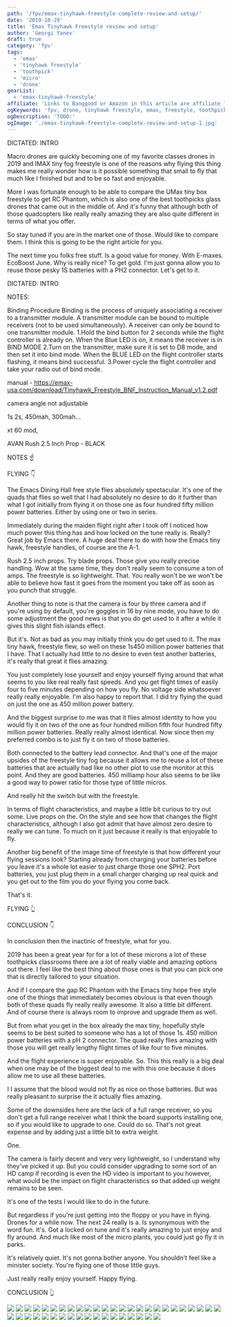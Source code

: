 ```yaml
---
path: '/fpv/emax-tinyhawk-freestyle-complete-review-and-setup/'
date: '2019-10-29'
title: 'Emax Tinyhawk Freestyle review and setup'
author: 'Georgi Yanev'
draft: true
category: 'fpv'
tags:
  - 'emax'
  - 'tinyhawk freestyle'
  - 'toothpick'
  - 'micro'
  - 'drone'
gearList:
  - 'emax-tinyhawk-freestyle'
affiliate: 'Links to Banggood or Amazon in this article are affiliate links and would support the blog if used to make a purchase.'
ogKeywords: 'fpv, drone, tinyhawk freestyle, emax, freestyle, toothpick, fpv freestyle, fpv drone, quad, quadcopter, micro drone, micro quad, emax freestyle, emax tinyhawk, what toothpick to buy, which toothpick micro drone to get, emax toothpick, emax micro drone'
ogDescription: 'TODO:'
ogImage: './emax-tinyhawk-freestyle-complete-review-and-setup-1.jpg'
---
```


DICTATED: INTRO

Macro drones are quickly becoming one of my favorite classes drones in 2019 and IMAX tiny fog freestyle is one of the reasons why flying this thing makes me really wonder how is it possible something that small to fly that much like I finished but and to be so fast and enjoyable.

More I was fortunate enough to be able to compare the UMax tiny box freestyle to get RC Phantom, which is also one of the best toothpicks glass drones that came out in the middle of. And it's funny that although both of those quadcopters like really really amazing they are also quite different in terms of what you offer.

So stay tuned if you are in the market one of those. Would like to compare them. I think this is going to be the right article for you.

The next time you folks free stuff. Is a good value for money. With E-maxes. EcoBoost June. Why is really nice? To get gold. I'm just gonna allow you to reuse those pesky 1S batteries with a PH2 connector. Let's get to it.

DICTATED: INTRO

NOTES:

Binding Procedure
Binding is the process of uniquely associating a receiver to a transmitter module. A
transmitter module can be bound to multiple receivers (not to be used
simultaneously). A receiver can only be bound to one transmitter module.
1.Hold the bind button for 2 seconds while the flight controller is already on. When
the Blue LED is on, it means the receiver is in BIND MODE
2.Turn on the transmitter, make sure it is set to D8 mode, and then set it into bind
mode. When the BLUE LED on the flight controller starts flashing, it means bind
successful.
3.Power cycle the flight controller and take your radio out of bind mode.

manual - https://emax-usa.com/download/Tinyhawk_Freestyle_BNF_Instruction_Manual_v1.2.pdf

camera angle not adjustable

1s 2s, 450mah, 300mah...

xt 60 mod,

AVAN Rush 2.5 Inch Prop - BLACK

NOTES ☝

FLYING 👇

The Emacs Dining Hall free style flies absolutely spectacular. It's one of the quads that flies so well that I had absolutely no desire to do it further than what I got initially from flying it on those one as four hundred fifty million power batteries. Either by using one or two in series.

Immediately during the maiden flight right after I took off I noticed how much power this thing has and how locked on the tune really is. Really? Great job by Emacs there. A huge deal there to do with how the Emacs tiny hawk, freestyle handles, of course are the A-1.

Rush 2.5 inch props. Try blade props. Those give you really precise handling. Wow at the same time, they don't really seem to consume a ton of amps. The freestyle is so lightweight. That. You really won't be we won't be able to believe how fast it goes from the moment you take off as soon as you punch that struggle.

Another thing to note is that the camera is four by three camera and if you're using by default, you're goggles in 16 by nine mode, you have to do some adjustment the good news is that you do get used to it after a while it gives this slight fish islands effect.

But it's. Not as bad as you may initially think you do get used to it. The max tiny hawk, freestyle flew, so well on these 1s450 million power batteries that I have. That I actually had little to no desire to even test another batteries, it's really that great it flies amazing.

You just completely lose yourself and enjoy yourself flying around that what seems to you like real really fast speeds. And you get flight times of easily four to five minutes depending on how you fly. No voltage side whatsoever really really enjoyable. I'm also happy to report that. I did try flying the quad on just the one as 450 million power battery.

And the biggest surprise to me was that it flies almost identity to how you would fly it on two of the one as four hundred million fifth four hundred fifty million power batteries. Really really almost identical. Now since then my preferred combo is to just fly it on two of those batteries.

Both connected to the battery lead connector. And that's one of the major upsides of the freestyle tiny fog because it allows me to reuse a lot of these batteries that are actually had like no other plot to use the monitor at this point. And they are good batteries. 450 milliamp hour also seems to be like a good way to power ratio for those type of little micros.

And really hit the switch but with the freestyle.

In terms of flight characteristics, and maybe a little bit curious to try out some. Live props on the. On the style and see how that changes the flight characteristics, although I also got admit that have almost zero desire to really we can tune. To much on it just because it really is that enjoyable to fly.

Another big benefit of the image time of freestyle is that how different your flying sessions look? Starting already from charging your batteries before you leave it's a whole lot easier to just charge those one SPH2. Port batteries, you just plug them in a small charger charging up real quick and you get out to the film you do your flying you come back.

That's it.

FLYING 👆

CONCLUSION 👇

In conclusion then the inactinic of freestyle, what for you.

2019 has been a great year for for a lot of these microns a lot of these toothpicks classrooms there are a lot of really viable and amazing options out there. I feel like the best thing about those ones is that you can pick one that is directly tailored to your situation.

And if I compare the gap RC Phantom with the Emacs tiny hope free style one of the things that immediately becomes obvious is that even though both of these quads fly really really awesome. It also a little bit different. And of course there is always room to improve and upgrade them as well.

But from what you get in the box already the max tiny, hopefully style seems to be best suited to someone who has a lot of those 1s. 450 million power batteries with a pH 2 connector. The quad really flies amazing with those you will get really lengthy flight times of like four to five minutes.

And the flight experience is super enjoyable. So. This this really is a big deal when one may be of the biggest deal to me with this one because it does allow me to use all these batteries.

I I assume that the blood would not fly as nice on those batteries. But was really pleasant to surprise the it actually flies amazing.

Some of the downsides here are the lack of a full range receiver, so you don't get a full range receiver what I think the board supports installing one, so if you would like to upgrade to one. Could do so. That's not great expense and by adding just a little bit to extra weight.

One.

The camera is fairly decent and very very lightweight, so I understand why they've picked it up. But you could consider upgrading to some sort of an HD camp if recording is even the HD video is important to you however, what would be the impact on flight characteristics so that added up weight remains to be seen.

It's one of the tests I would like to do in the future.

But regardless if you're just getting into the floppy or you have in flying. Drones for a while now. The next 24 really is a. Is synonymous with the word fun. It's. Got a locked on tune and it's really amazing to just enjoy and fly around. And much like most of the micro plants, you could just go fly it in parks.

It's relatively quiet. It's not gonna bother anyone. You shouldn't feel like a minister society. You're flying one of those little guys.

Just really really enjoy yourself. Happy flying.

CONCLUSION 👆

![](emax-tinyhawk-freestyle-toothpick-review-and-setup-1.jpg)
![](emax-tinyhawk-freestyle-toothpick-review-and-setup-2.jpg)
![](emax-tinyhawk-freestyle-toothpick-review-and-setup-3.jpg)
![](emax-tinyhawk-freestyle-toothpick-review-and-setup-4.jpg)
![](emax-tinyhawk-freestyle-toothpick-review-and-setup-5.jpg)
![](emax-tinyhawk-freestyle-toothpick-review-and-setup-6.jpg)
![](emax-tinyhawk-freestyle-toothpick-review-and-setup-7.jpg)
![](emax-tinyhawk-freestyle-toothpick-review-and-setup-8.jpg)
![](emax-tinyhawk-freestyle-toothpick-review-and-setup-9.jpg)
![](emax-tinyhawk-freestyle-toothpick-review-and-setup-10.jpg)
![](emax-tinyhawk-freestyle-toothpick-review-and-setup-11.jpg)
![](emax-tinyhawk-freestyle-toothpick-review-and-setup-12.jpg)
![](emax-tinyhawk-freestyle-toothpick-review-and-setup-13.jpg)
![](emax-tinyhawk-freestyle-toothpick-review-and-setup-14.jpg)
![](emax-tinyhawk-freestyle-toothpick-review-and-setup-15.jpg)
![](emax-tinyhawk-freestyle-toothpick-review-and-setup-16.jpg)
![](emax-tinyhawk-freestyle-toothpick-review-and-setup-17.jpg)
![](emax-tinyhawk-freestyle-toothpick-review-and-setup-18.jpg)
![](emax-tinyhawk-freestyle-toothpick-review-and-setup-19.jpg)
![](emax-tinyhawk-freestyle-toothpick-review-and-setup-20.jpg)
![](emax-tinyhawk-freestyle-toothpick-review-and-setup-21.jpg)
![](emax-tinyhawk-freestyle-toothpick-review-and-setup-22.jpg)
![](emax-tinyhawk-freestyle-toothpick-review-and-setup-23.jpg)
![](emax-tinyhawk-freestyle-toothpick-review-and-setup-24.jpg)
![](emax-tinyhawk-freestyle-toothpick-review-and-setup-25.jpg)
![](emax-tinyhawk-freestyle-toothpick-review-and-setup-26.jpg)
![](emax-tinyhawk-freestyle-toothpick-review-and-setup-27.jpg)
![](emax-tinyhawk-freestyle-toothpick-review-and-setup-28.jpg)
![](emax-tinyhawk-freestyle-toothpick-review-and-setup-29.jpg)
![](emax-tinyhawk-freestyle-toothpick-review-and-setup-30.jpg)
![](emax-tinyhawk-freestyle-toothpick-review-and-setup-31.jpg)
![](emax-tinyhawk-freestyle-toothpick-review-and-setup-32.jpg)
![](emax-tinyhawk-freestyle-toothpick-review-and-setup-33.png)
![](emax-tinyhawk-freestyle-toothpick-review-and-setup-34.jpg)
![](emax-tinyhawk-freestyle-toothpick-review-and-setup-35.png)
![](emax-tinyhawk-freestyle-toothpick-review-and-setup-36.png)
![](emax-tinyhawk-freestyle-toothpick-review-and-setup-37.png)
![](emax-tinyhawk-freestyle-toothpick-review-and-setup-38.png)
![](emax-tinyhawk-freestyle-toothpick-review-and-setup-39.png)
![](emax-tinyhawk-freestyle-toothpick-review-and-setup-40.png)
![](emax-tinyhawk-freestyle-toothpick-review-and-setup-41.png)
![](emax-tinyhawk-freestyle-toothpick-review-and-setup-42.png)
![](emax-tinyhawk-freestyle-toothpick-review-and-setup-43.jpg)

[0]: Linkslist
[1]: TODO:
